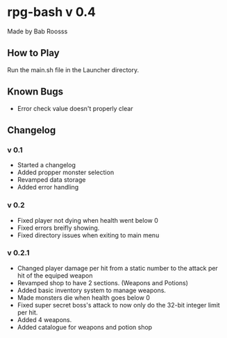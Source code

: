 # rpg-bash v 0.4
Made by Bab Roosss

## How to Play
Run the main.sh file in the Launcher directory.

## Known Bugs
- Error check value doesn't properly clear

## Changelog

### v 0.1
- Started a changelog
- Added propper monster selection
- Revamped data storage
- Added error handling

### v 0.2
- Fixed player not dying when health went below 0
- Fixed errors breifly showing.
- Fixed directory issues when exiting to main menu

### v 0.2.1
- Changed player damage per hit from a static number to the attack per hit of the equiped weapon
- Revamped shop to have 2 sections. (Weapons and Potions)
- Added basic inventory system to manage weapons.
- Made monsters die when health goes below 0
- Fixed super secret boss's attack to now only do the 32-bit integer limit per hit.
- Added 4 weapons.
- Added catalogue for weapons and potion shop